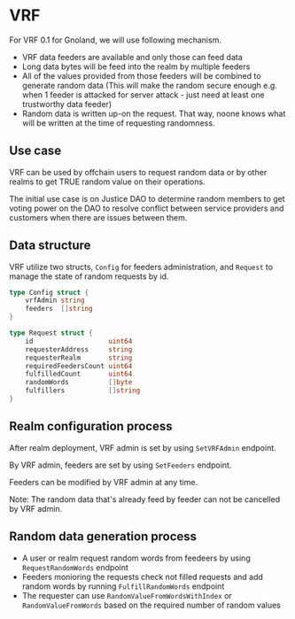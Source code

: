 # VRF

For VRF 0.1 for Gnoland, we will use following mechanism.

- VRF data feeders are available and only those can feed data
- Long data bytes will be feed into the realm by multiple feeders
- All of the values provided from those feeders will be combined to generate random data (This will make the random secure enough e.g. when 1 feeder is attacked for server attack - just need at least one trustworthy data feeder)
- Random data is written up-on the request. That way, noone knows what will be written at the time of requesting randomness.

## Use case

VRF can be used by offchain users to request random data or by other realms to get TRUE random value on their operations.

The initial use case is on Justice DAO to determine random members to get voting power on the DAO to resolve conflict between service providers and customers when there are issues between them.

## Data structure

VRF utilize two structs, `Config` for feeders administration, and `Request` to manage the state of random requests by id.

```go
type Config struct {
	vrfAdmin string
	feeders  []string
}
```

```go
type Request struct {
	id                   uint64
	requesterAddress     string
	requesterRealm       string
	requiredFeedersCount uint64
	fulfilledCount       uint64
	randomWords          []byte
	fulfillers           []string
}
```

## Realm configuration process

After realm deployment, VRF admin is set by using `SetVRFAdmin` endpoint.

By VRF admin, feeders are set by using `SetFeeders` endpoint.

Feeders can be modified by VRF admin at any time.

Note: The random data that's already feed by feeder can not be cancelled by VRF admin.

## Random data generation process

- A user or realm request random words from feedeers by using `RequestRandomWords` endpoint
- Feeders monioring the requests check not filled requests and add random words by running `FulfillRandomWords` endpoint
- The requester can use `RandomValueFromWordsWithIndex` or `RandomValueFromWords` based on the required number of random values
